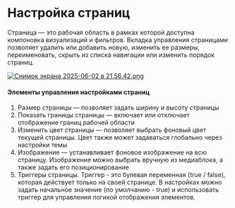 # Настройка страниц

Страница — это рабочая область в рамках которой доступна компоновка визуализаций и фильтров. Вкладка управления страницами позволяет удалить или добавить новую, изменить ее размеры, переименовать, скрыть из списка навигации или изменить порядок страниц.

[![Снимок экрана 2025-06-02 в 21.56.42.png](https://book.winsolutions.ru/uploads/images/gallery/2025-06/scaled-1680-/zI3snimok-ekrana-2025-06-02-v-21-56-42.png)](https://book.winsolutions.ru/uploads/images/gallery/2025-06/zI3snimok-ekrana-2025-06-02-v-21-56-42.png)

#### Элементы управления настройками страниц

1. Размер страницы — позволяет задать ширину и высоту страницы
2. Показать границы страницы — включает или отключает отображение границ рабочей области
3. Изменить цвет страницы — позволяет выбрать фоновый цвет текущей страницы. Цвет также может задаваться глобально через настройки темы
4. Изображение — устанавливает фоновое изображение на всю страницу. Изображение можно выбрать вручную из медиаблока, а также задать его позиционирование
5. Триггеры страницы. Триггер - это булевая переменная (true / false), которая действует только на своей странице. В настройках можно задать начальное значение (по умолчанию - true) и использовать триггер для управления логикой отображения элементов.